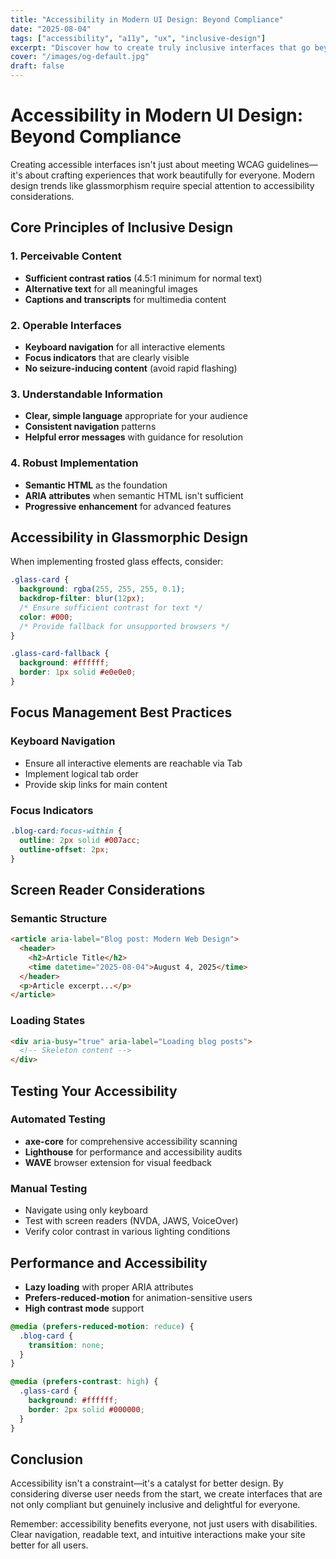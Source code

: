 ```yaml
---
title: "Accessibility in Modern UI Design: Beyond Compliance"
date: "2025-08-04"
tags: ["accessibility", "a11y", "ux", "inclusive-design"]
excerpt: "Discover how to create truly inclusive interfaces that go beyond WCAG compliance to provide exceptional experiences for all users."
cover: "/images/og-default.jpg"
draft: false
---
```


# Accessibility in Modern UI Design: Beyond Compliance

Creating accessible interfaces isn't just about meeting WCAG guidelines—it's about crafting experiences that work beautifully for everyone. Modern design trends like glassmorphism require special attention to accessibility considerations.

## Core Principles of Inclusive Design

### 1. Perceivable Content
- **Sufficient contrast ratios** (4.5:1 minimum for normal text)
- **Alternative text** for all meaningful images
- **Captions and transcripts** for multimedia content

### 2. Operable Interfaces
- **Keyboard navigation** for all interactive elements
- **Focus indicators** that are clearly visible
- **No seizure-inducing content** (avoid rapid flashing)

### 3. Understandable Information
- **Clear, simple language** appropriate for your audience
- **Consistent navigation** patterns
- **Helpful error messages** with guidance for resolution

### 4. Robust Implementation
- **Semantic HTML** as the foundation
- **ARIA attributes** when semantic HTML isn't sufficient
- **Progressive enhancement** for advanced features

## Accessibility in Glassmorphic Design

When implementing frosted glass effects, consider:

```css
.glass-card {
  background: rgba(255, 255, 255, 0.1);
  backdrop-filter: blur(12px);
  /* Ensure sufficient contrast for text */
  color: #000;
  /* Provide fallback for unsupported browsers */
}

.glass-card-fallback {
  background: #ffffff;
  border: 1px solid #e0e0e0;
}
```

## Focus Management Best Practices

### Keyboard Navigation
- Ensure all interactive elements are reachable via Tab
- Implement logical tab order
- Provide skip links for main content

### Focus Indicators
```css
.blog-card:focus-within {
  outline: 2px solid #007acc;
  outline-offset: 2px;
}
```

## Screen Reader Considerations

### Semantic Structure
```html
<article aria-label="Blog post: Modern Web Design">
  <header>
    <h2>Article Title</h2>
    <time datetime="2025-08-04">August 4, 2025</time>
  </header>
  <p>Article excerpt...</p>
</article>
```

### Loading States
```html
<div aria-busy="true" aria-label="Loading blog posts">
  <!-- Skeleton content -->
</div>
```

## Testing Your Accessibility

### Automated Testing
- **axe-core** for comprehensive accessibility scanning
- **Lighthouse** for performance and accessibility audits
- **WAVE** browser extension for visual feedback

### Manual Testing
- Navigate using only keyboard
- Test with screen readers (NVDA, JAWS, VoiceOver)
- Verify color contrast in various lighting conditions

## Performance and Accessibility

- **Lazy loading** with proper ARIA attributes
- **Prefers-reduced-motion** for animation-sensitive users
- **High contrast mode** support

```css
@media (prefers-reduced-motion: reduce) {
  .blog-card {
    transition: none;
  }
}

@media (prefers-contrast: high) {
  .glass-card {
    background: #ffffff;
    border: 2px solid #000000;
  }
}
```

## Conclusion

Accessibility isn't a constraint—it's a catalyst for better design. By considering diverse user needs from the start, we create interfaces that are not only compliant but genuinely inclusive and delightful for everyone.

Remember: accessibility benefits everyone, not just users with disabilities. Clear navigation, readable text, and intuitive interactions make your site better for all users.